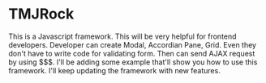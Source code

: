 # TMJRock

This is a Javascript framework. This will be  very helpful for frontend developers. 
Developer can create Modal, Accordian Pane, Grid. Even they don't have to write code for validating form. Then can send AJAX request by using $$$. 
I'll be  adding some example that'll show you how to use this framework. 
I'll keep updating the framework with new features.
